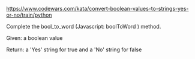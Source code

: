 https://www.codewars.com/kata/convert-boolean-values-to-strings-yes-or-no/train/python

Complete the bool_to_word (Javascript: boolToWord ) method.

Given: a boolean value

Return: a 'Yes' string for true and a 'No' string for false
